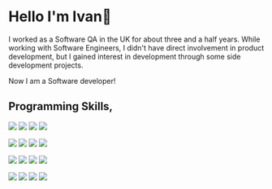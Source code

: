 # Hello I'm Ivan👋

I worked as a Software QA in the UK for about three and a half years. While working with Software Engineers, I didn't have direct involvement in product development, but I gained interest in development through some side development projects.

Now I am a Software developer!




## Programming Skills,
<img src="https://img.shields.io/badge/JavaScript-3B3B3B?style=round&logo=javascript&logoColor=F7DF1E"/> <img src="https://img.shields.io/badge/Python-3B3B3B?style=round&logo=python&logoColor=3776AB"/> <img src="https://img.shields.io/badge/TypeScript-3B3B3B?style=round&logo=typescript&logoColor=3178C6"/> <img src="https://img.shields.io/badge/C-3B3B3B?style=round&logo=c&logoColor=A8B9CC"/> 

<img src="https://img.shields.io/badge/Node.js-3B3B3B?style=round&logo=nodedotjs&logoColor=339933"/> <img src="https://img.shields.io/badge/Vue.js-3B3B3B?style=round&logo=vuedotjs&logoColor=4FC08D"/> <img src="https://img.shields.io/badge/Expree.js-3B3B3B?style=round&logo=express&logoColor=000000"/> <img src="https://img.shields.io/badge/Three.js-3B3B3B?style=round&logo=threedotjs&logoColor=000000"/>

<img src="https://img.shields.io/badge/MySQL-3B3B3B?style=round&logo=mysql&logoColor=4479A1"/> <img src="https://img.shields.io/badge/PostgreSQL-3B3B3B?style=round&logo=postgresql&logoColor=4169E1"/> <img src="https://img.shields.io/badge/MongoDB-3B3B3B?style=round&logo=mongodb&logoColor=47A248"/> <img src="https://img.shields.io/badge/Sequelize-3B3B3B?style=round&logo=sequelize&logoColor=52B0E7"/> 

<img src="https://img.shields.io/badge/Git-3B3B3B?style=round&logo=git&logoColor=F05032"/> <img src="https://img.shields.io/badge/GitHub-3B3B3B?style=round&logo=github&logoColor=181717"/> <img src="https://img.shields.io/badge/Docker-3B3B3B?style=round&logo=docker&logoColor=2496ED"/> <img src="https://img.shields.io/badge/Notion-3B3B3B?style=round&logo=notion&logoColor=000000"/> 

<!--
**IvaninITworld/IvaninITworld** is a ✨ _special_ ✨ repository because its `README.md` (this file) appears on your GitHub profile.

Here are some ideas to get you started:

- 🔭 I’m currently working on ...
- 🌱 I’m currently learning ...
- 👯 I’m looking to collaborate on ...
- 🤔 I’m looking for help with ...
- 💬 Ask me about ...
- 📫 How to reach me: ...
- 😄 Pronouns: ...
- ⚡ Fun fact: ...
-->

